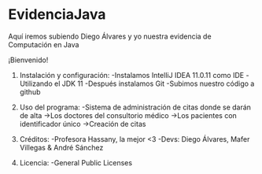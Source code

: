 # EvidenciaJava
Aquí iremos subiendo Diego Álvares y yo nuestra evidencia de Computación en Java

¡Bienvenido!

1) Instalación y configuración:
     -Instalamos IntelliJ IDEA 11.0.11 como IDE
     -Utilizando el JDK 11 
     -Después instalamos Git
     -Subimos nuestro código a github
   
2) Uso del programa:
     -Sistema de administración de citas donde se darán de alta
       ->Los doctores del consultorio médico
       ->Los pacientes con identificador único
       ->Creación de citas
 
3) Créditos:
     -Profesora Hassany, la mejor <3
     -Devs: Diego Álvares, Mafer Villegas & André Sánchez
     
4) Licencia:
     -General Public Licenses
